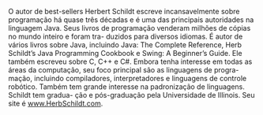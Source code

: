 O autor de best-sellers Herbert Schildt escreve incansavelmente sobre programação 
há quase três décadas e é uma das principais autoridades na linguagem Java. Seus 
livros de programação venderam milhões de cópias no mundo inteiro e foram tra-
duzidos para diversos idiomas. É autor de vários livros sobre Java, incluindo Java:
The Complete Reference, Herb Schildt’s Java Programming Cookbook e Swing: A 
Beginner’s Guide. Ele também escreveu sobre C, C++ e C#. Embora tenha interesse 
em todas as áreas da computação, seu foco principal são as linguagens de progra-
mação, incluindo compiladores, interpretadores e linguagens de controle robótico. 
Também tem grande interesse na padronização de linguagens. Schildt tem gradua-
ção e pós-graduação pela Universidade de Illinois. Seu site é www.HerbSchildt.com.